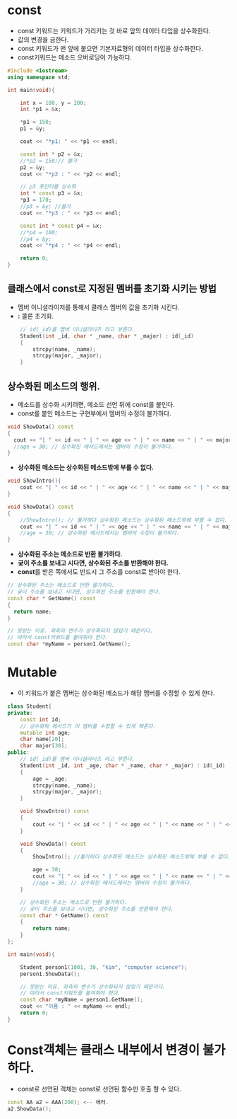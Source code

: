 # const
- const 키워드는 키워드가 가리키는 것 바로 앞의 데이터 타입을 상수화한다.
- 값의 변경을 금한다.
- const 키워드가 맨 앞에 붙으면 기본자료형의 데이터 타입을 상수화한다.
- const키워드는 메소드 오버로딩이 가능하다.

```cpp
#include <iostream>
using namespace std;

int main(void){

	int x = 100, y = 200;
	int *p1 = &x;

	*p1 = 150;
	p1 = &y;

	cout << "*p1: " << *p1 << endl;

	const int * p2 = &x;
	//*p2 = 150;// 불가
	p2 = &y;
	cout << "*p2 : " << *p2 << endl;

	// p3 포인터를 상수화
	int * const p3 = &x;
	*p3 = 170;
	//p3 = &y; //불가
	cout << "*p3 : " << *p3 << endl;

	const int * const p4 = &x;
	//*p4 = 100;
	//p4 = &y;
	cout << "*p4 : " << *p4 << endl;

	return 0;
}
```



## 클래스에서 const로 지정된 멤버를 초기화 시키는 방법
- 멤버 이니셜라이저를 통해서 클래스 멤버의 값을 초기화 시킨다.
- **:** 콜론 초기화.

```cpp
	// id(_id)를 멤버 이니셜라이즈 라고 부른다.
	Student(int _id, char * _name, char * _major) : id(_id)
	{
		strcpy(name, _name);
		strcpy(major, _major);
	}
```


## 상수화된 메소드의 행위.
- 메소드를 상수화 시키려면, 메소드 선언 뒤에 const를 붙인다.
- const를 붙인 메소드는 구현부에서 멤버의 수정이 불가하다.

```cpp
void ShowData() const
{
  cout << "| " << id << " | " << age << " | " << name << " | " << major << " | " << endl;
  //age = 30; // 상수화된 메서드에서는 멤버의 수정이 불가하다.
}
```

- **상수화된 메소드는 상수화된 메소드밖에 부를 수 없다.**

```cpp
void ShowIntro(){
	cout << "| " << id << " | " << age << " | " << name << " | " << major << " | " << endl;
}

void ShowData() const
{
	//ShowIntro(); // 불가하다 상수화된 메소드는 상수화된 메소드밖에 부를 수 없다.
	cout << "| " << id << " | " << age << " | " << name << " | " << major << " | " << endl;
	//age = 30; // 상수화된 메서드에서는 멤버의 수정이 불가하다.
}
```

- **상수화된 주소는 메소드로 반환 불가하다.**
- **궂이 주소를 보내고 시다면, 상수화된 주소를 반환해야 한다.**
- **const**를 받은 쪽에서도 반드시 그 주소를 const로 받아야 한다.

```cpp
// 상수화된 주소는 메소드로 반환 불가하다.
// 궂이 주소를 보내고 시다면, 상수화된 주소를 반환해야 한다.
const char * GetName() const
{  
  return name;
}

// 못받는 이유. 좌측의 변수가 상수화되지 않았기 때문이다.
// 따라서 const키워드를 붙여줘야 한다.
const char *myName = person1.GetName();
```


# Mutable
- 이 키워드가 붙은 멤버는 상수화된 메소드가 해당 멤버를 수정할 수 있게 한다.

```cpp
class Student{
private:
	const int id;
	// 상수화됙 메서드가 이 멤버를 수정할 수 있게 해준다.
	mutable int age;
	char name[20];
	char major[30];
public:
	// id(_id)를 멤버 이니셜라이즈 라고 부른다.
	Student(int _id, int _age, char * _name, char * _major) : id(_id)
	{
		age = _age;
		strcpy(name, _name);
		strcpy(major, _major);
	}

	void ShowIntro() const
	{
		cout << "| " << id << " | " << age << " | " << name << " | " << major << " | " << endl;
	}

	void ShowData() const
	{
		ShowIntro(); //불가하다 상수화된 메소드는 상수화된 메소드밖에 부를 수 없다.

		age = 30;
		cout << "| " << id << " | " << age << " | " << name << " | " << major << " | " << endl;
		//age = 30; // 상수화된 메서드에서는 멤버의 수정이 불가하다.
	}

	// 상수화된 주소는 메소드로 반환 불가하다.
	// 궂이 주소를 보내고 시다면, 상수화된 주소를 반환해야 한다.
	const char * GetName() const
	{  
		return name;
	}
};

int main(void){

	Student person1(1001, 30, "kim", "computer science");
	person1.ShowData();

	// 못받는 이유. 좌측의 변수가 상수화되지 않았기 때문이다.
	// 따라서 const키워드를 붙여줘야 한다.
	const char *myName = person1.GetName();
	cout << "이름 : " << myName << endl;
	return 0;
}
```


# Const객체는 클래스 내부에서 변경이 불가하다.
- const로 선언된 객체는 const로 선언된 함수만 호출 할 수 있다.

```cpp
const AA a2 = AAA(200); <-- 에러.
a2.ShowData();
```
